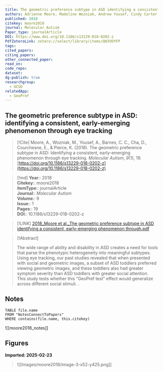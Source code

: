 ```yaml
---
title: The geometric preference subtype in ASD identifying a consistent, early-emerging phenomenon through eye tracking
authors: Adrienne Moore, Madeline Wozniak, Andrew Yousef, Cindy Carter Barnes, Debra Cha, Eric Courchesne, Karen Pierce
published: 2018
citekey: moore2018
journal: Molecular Autism
Paper_type: journalArticle
DOI: https://www.doi.org/10.1186/s13229-018-0202-z
PdfZoteroLink: zotero://select/library/items/QH3VDYFP
tags: 
cited_papers: 
citing_papers: 
other_connected_paper: 
read_on: 
code_repo: 
dataset: 
dg-publish: true
researchgroup:
  - UCSD
relatedApp:
  - GeoPref
---
```


## The geometric preference subtype in ASD: identifying a consistent, early-emerging phenomenon through eye tracking

> [!Cite]
> Moore, A., Wozniak, M., Yousef, A., Barnes, C. C., Cha, D., Courchesne, E., & Pierce, K. (2018). The geometric preference subtype in ASD: Identifying a consistent, early-emerging phenomenon through eye tracking. _Molecular Autism_, _9_(1), 19. [https://doi.org/10.1186/s13229-018-0202-z](https://doi.org/10.1186/s13229-018-0202-z)


>[!md]
> **Year**:: 2018   
> **Citekey**:: moore2018  
> **itemType**:: journalArticle  
> **Journal**:: *Molecular Autism*  
> **Volume**:: 9  
> **Issue**:: 1   
> **Pages**:: 19  
> **DOI**:: 10.1186/s13229-018-0202-z    

> [!LINK] 
> [2018_Moore et al._The geometric preference subtype in ASD identifying a consistent, early-emerging phenomenon through.pdf](zotero://select/library/items/KN67QDFG)

> [!Abstract]
>
> The wide range of ability and disability in ASD creates a need for tools that parse the phenotypic heterogeneity into meaningful subtypes. Using eye tracking, our past studies revealed that when presented with social and geometric images, a subset of ASD toddlers preferred viewing geometric images, and these toddlers also had greater symptom severity than ASD toddlers with greater social attention. This study tests whether this “GeoPref test” effect would generalize across different social stimuli.
>.
> 


## Notes

```dataview 
TABLE file.name 
FROM "NotesConnectToPapers" 
WHERE contains(file.name, this.citekey)
```

![[moore2018_notes]]

## Figures

**Imported: 2025-02-23**

> ![[Images/moore2018/image-3-x52-y425.png]]